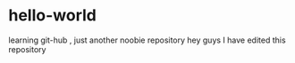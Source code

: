 # hello-world
learning git-hub , just another noobie repository 
hey guys I have edited this repository

